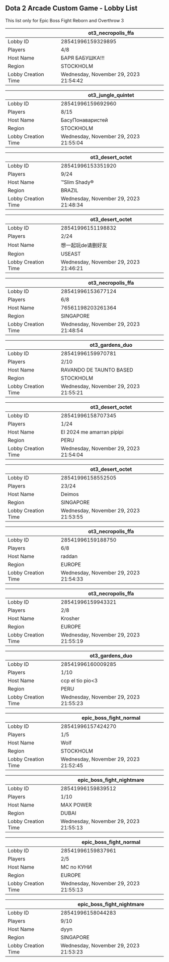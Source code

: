 ## Dota 2 Arcade Custom Game - Lobby List

This list only for Epic Boss Fight Reborn and Overthrow 3

|  | ot3_necropolis_ffa |
| ------ | ------ |
| Lobby ID | 28541996159329895 |
| Players | 4/8 |
| Host Name | БАРЯ БАБУШКА!!! |
| Region | STOCKHOLM |
| Lobby Creation Time | Wednesday, November 29, 2023 21:54:42 |


|  | ot3_jungle_quintet |
| ------ | ------ |
| Lobby ID | 28541996159692960 |
| Players | 8/15 |
| Host Name | БасуПонаваристей |
| Region | STOCKHOLM |
| Lobby Creation Time | Wednesday, November 29, 2023 21:55:04 |


|  | ot3_desert_octet |
| ------ | ------ |
| Lobby ID | 28541996153351920 |
| Players | 9/24 |
| Host Name | ™Slim Shady® |
| Region | BRAZIL |
| Lobby Creation Time | Wednesday, November 29, 2023 21:48:34 |


|  | ot3_desert_octet |
| ------ | ------ |
| Lobby ID | 28541996151198832 |
| Players | 2/24 |
| Host Name | 想一起玩de请删好友 |
| Region | USEAST |
| Lobby Creation Time | Wednesday, November 29, 2023 21:46:21 |


|  | ot3_necropolis_ffa |
| ------ | ------ |
| Lobby ID | 28541996153677124 |
| Players | 6/8 |
| Host Name | 76561198203261364 |
| Region | SINGAPORE |
| Lobby Creation Time | Wednesday, November 29, 2023 21:48:54 |


|  | ot3_gardens_duo |
| ------ | ------ |
| Lobby ID | 28541996159970781 |
| Players | 2/10 |
| Host Name | RAVANDO DE TAUNTO BASED |
| Region | STOCKHOLM |
| Lobby Creation Time | Wednesday, November 29, 2023 21:55:21 |


|  | ot3_desert_octet |
| ------ | ------ |
| Lobby ID | 28541996158707345 |
| Players | 1/24 |
| Host Name | El 2024 me amarran pipipi |
| Region | PERU |
| Lobby Creation Time | Wednesday, November 29, 2023 21:54:04 |


|  | ot3_desert_octet |
| ------ | ------ |
| Lobby ID | 28541996158552505 |
| Players | 23/24 |
| Host Name | Deimos |
| Region | SINGAPORE |
| Lobby Creation Time | Wednesday, November 29, 2023 21:53:55 |


|  | ot3_necropolis_ffa |
| ------ | ------ |
| Lobby ID | 28541996159188750 |
| Players | 6/8 |
| Host Name | raddan |
| Region | EUROPE |
| Lobby Creation Time | Wednesday, November 29, 2023 21:54:33 |


|  | ot3_necropolis_ffa |
| ------ | ------ |
| Lobby ID | 28541996159943321 |
| Players | 2/8 |
| Host Name | Krosher |
| Region | EUROPE |
| Lobby Creation Time | Wednesday, November 29, 2023 21:55:19 |


|  | ot3_gardens_duo |
| ------ | ------ |
| Lobby ID | 28541996160009285 |
| Players | 1/10 |
| Host Name | ccp el tio pio<3 |
| Region | PERU |
| Lobby Creation Time | Wednesday, November 29, 2023 21:55:23 |


|  | epic_boss_fight_normal |
| ------ | ------ |
| Lobby ID | 28541996157424270 |
| Players | 1/5 |
| Host Name | Wolf |
| Region | STOCKHOLM |
| Lobby Creation Time | Wednesday, November 29, 2023 21:52:45 |


|  | epic_boss_fight_nightmare |
| ------ | ------ |
| Lobby ID | 28541996159839512 |
| Players | 1/10 |
| Host Name | MAX POWER |
| Region | DUBAI |
| Lobby Creation Time | Wednesday, November 29, 2023 21:55:13 |


|  | epic_boss_fight_normal |
| ------ | ------ |
| Lobby ID | 28541996159837961 |
| Players | 2/5 |
| Host Name | МС по КУНИ |
| Region | EUROPE |
| Lobby Creation Time | Wednesday, November 29, 2023 21:55:13 |


|  | epic_boss_fight_nightmare |
| ------ | ------ |
| Lobby ID | 28541996158044283 |
| Players | 9/10 |
| Host Name | dyyn |
| Region | SINGAPORE |
| Lobby Creation Time | Wednesday, November 29, 2023 21:53:23 |


